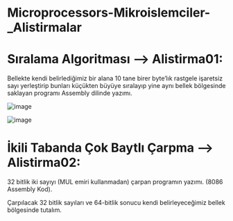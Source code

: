 # Microprocessors-Mikroislemciler-_Alistirmalar

# Sıralama Algoritması --> Alistirma01:

Bellekte kendi belirlediğimiz bir alana 10 tane birer byte’lık rastgele işaretsiz sayı yerleştirip bunları küçükten büyüye sıralayıp yine aynı bellek bölgesinde saklayan programı Assembly dilinde yazımı.  

   ![image](https://user-images.githubusercontent.com/75726215/210001280-d0e21d5b-10d2-44cb-b807-0147fcdeff04.png)

   ![image](https://user-images.githubusercontent.com/75726215/210000929-330a6534-f662-492d-b8e3-d4e6ae686966.png)


# İkili Tabanda Çok Baytlı Çarpma --> Alistirma02:

32 bitlik iki sayıyı (MUL emiri kullanmadan)  çarpan programın yazımı. (8086 Assembly Kod).

Çarpılacak 32 bitlik sayıları ve 64-bitlik sonucu kendi belirleyeceğimiz bellek bölgesinde tutalım.
